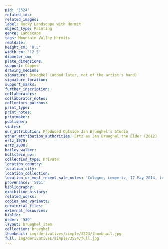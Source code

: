 ```yaml
---
pid: '3524'
related_ids: 
related_images: 
label: Rocky Landscape with Hermit
object_type: Painting
genre: Landscape
tags: Mountain Valley Hermits
realdate: 
height_cm: '8.5'
width_cm: '12.5'
diameter_cm: 
plate_dimensions: 
support: Copper
drawing_medium: 
signature: Brueghel (added later, not of the artist's hand)
signature_location: 
support_marks: 
further_inscription: 
collaborators: 
collaborator_notes: 
collectors_patrons: 
print_type: 
print_notes: 
printmaker: 
publisher: 
states: 
our_attribution: Produced Outside Jan Brueghel's Studio
other_attribution_authorities: Ertz as Jan Brueghel the Elder (2012)
ertz_1979: 
ertz_2008: 
bailey_walker: 
hollstein_no: 
collection_type: Private
location_country: 
location_city: 
location_collection: 
location_or_most_recent_sale_notes: 'Cologne, Lempertz, 17 May 2014, lot #1123'
provenance: '5951'
bibliography: 
exhibition_history: 
related_works: 
copies_and_variants: 
curatorial_files: 
external_resources: 
biblio: 
order: '580'
layout: brueghel_item
collection: brueghel
thumbnail: img/derivatives/simple/3524/thumbnail.jpg
full: img/derivatives/simple/3524/full.jpg
---
```

